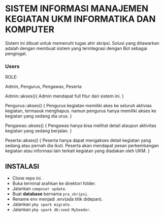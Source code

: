 # SISTEM INFORMASI MANAJEMEN KEGIATAN UKM INFORMATIKA DAN KOMPUTER

Sistem ini dibuat untuk memenuhi tugas ahir skripsi. Solusi yang ditawarkan adalah dengan membuat sistem yang terintegrasi dengan Bot sebagai pengingat.




### Users

ROLE:

Admin, Pengurus, Pengawas, Peserta

Admin::akses(){
  Admin mendapat full fitur dari sistem ini.
}

Pengurus::akses()
{
  Pengurus kegiatan memiliki akes ke seluruh aktivias kegiatan, termasuk menghapus. namun pengurus hanya memiliki akses ke kegiatan yang sedang dia urus.
}

Pengawas::akses()
{
  Pengawas hanya bisa melihat detail ataupun aktivitas kegiatan yang sedang berjalan.
}

Peserta::akses()
{
  Peserta hanya dapat mengakses detail kegiatan yang sedang atau pernah dia ikuti. Peserta akan mendapat pesan perkembangan kegiatan atau informasi lain terkait kegiatan yang diadakan oleh UKM.
}

## INSTALASI
- Clone repo ini.
- Buka terminal arahkan ke direktori folder.
- Jalankan ```composer update```.
- Buat **database** bernama `pra_skripsi`.
- Rename env menjadi .env(ada titik didepan).
- Jalankan ```php spark migrate```.
- Jalankan `php spark db:seed MySeeder`.


